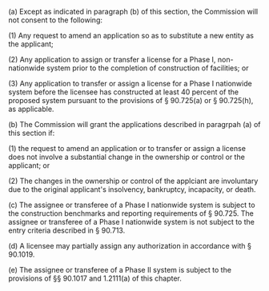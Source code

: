 (a) Except as indicated in paragraph (b) of this section, the Commission will not consent to the following:

(1) Any request to amend an application so as to substitute a new entity as the applicant;

(2) Any application to assign or transfer a license for a Phase I, non-nationwide system prior to the completion of construction of facilities; or

(3) Any application to transfer or assign a license for a Phase I nationwide system before the licensee has constructed at least 40 percent of the proposed system pursuant to the provisions of § 90.725(a) or § 90.725(h), as applicable.

(b) The Commission will grant the applications described in paragrpah (a) of this section if:

(1) the request to amend an application or to transfer or assign a license does not involve a substantial change in the ownership or control or the applicant; or

(2) The changes in the ownership or control of the applciant are involuntary due to the original applicant's insolvency, bankruptcy, incapacity, or death.

(c) The assignee or transferee of a Phase I nationwide system is subject to the construction benchmarks and reporting requirements of § 90.725. The assignee or transferee of a Phase I nationwide system is not subject to the entry criteria described in § 90.713.

(d) A licensee may partially assign any authorization in accordance with § 90.1019.

(e) The assignee or transferee of a Phase II system is subject to the provisions of §§ 90.1017 and 1.2111(a) of this chapter.

